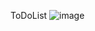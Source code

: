 ToDoList
![image](https://github.com/piyush0mandloi/day2_toDOList/assets/129135570/6de5c83f-4dac-4c92-a1c2-3bbc6e77e294)
